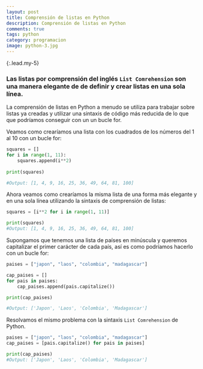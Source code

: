 ```yaml
---
layout: post
title: Comprensión de listas en Python
description: Comprensión de listas en Python
comments: true
tags: python
category: programacion
image: python-3.jpg
---
```


{:.lead.my-5}
### Las listas por comprensión del inglés `List Comrehension` son una manera elegante de de definir y crear listas en una sola línea.

La comprensión de listas en Python a menudo se utiliza para trabajar sobre listas ya creadas y utilizar una sintaxis de código más reducida de lo que que podríamos conseguir con un un bucle for.

Veamos como crearíamos una lista con los cuadrados de los números del 1 al 10 con un bucle for: 

```py
squares = []
for i in range(1, 11):
    squares.append(i**2)
    
print(squares)

#Output: [1, 4, 9, 16, 25, 36, 49, 64, 81, 100]
```

Ahora veamos como crearíamos la misma lista de una forma más elegante y en una sola línea utilizando la sintaxis de comprensión de listas: 

```py
squares = [i**2 for i in range(1, 11)]

print(squares)
#Output: [1, 4, 9, 16, 25, 36, 49, 64, 81, 100]
```

Supongamos que tenemos una lista de países en minúscula y queremos capitalizar el primer carácter de cada país, así es como podríamos hacerlo con un bucle for: 

```py
paises = ["japon", "laos", "colombia", "madagascar"]

cap_paises = []
for pais in paises:
    cap_paises.append(pais.capitalize())

print(cap_paises)

#Output: ['Japon', 'Laos', 'Colombia', 'Madagascar']
```

Resolvamos el mismo problema con la sintaxis `List Comrehension` de Python.

```py
paises = ["japon", "laos", "colombia", "madagascar"]
cap_paises = [pais.capitalize() for pais in paises]

print(cap_paises)
#Output: ['Japon', 'Laos', 'Colombia', 'Madagascar']
```
